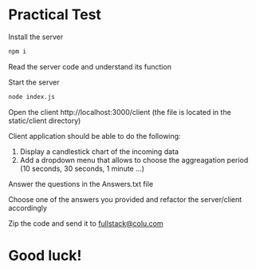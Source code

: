 # Practical Test

Install the server
```sh
npm i
```
Read the server code and understand its function

Start the server
```sh
node index.js
```
Open the client http://localhost:3000/client (the file is located in the static/client directory)

Client application should be able to do the following:
1. Display a candlestick chart of the incoming data
2. Add a dropdown menu that allows to choose the aggreagation period (10 seconds, 30 seconds, 1 minute ...)

Answer the questions in the Answers.txt file

Choose one of the answers you provided and refactor the server/client accordingly

Zip the code and send it to fullstack@colu.com

# Good luck!
